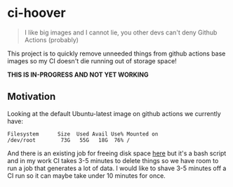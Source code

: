 # ci-hoover

> I like big images and I cannot lie, you other devs can't deny
> Github Actions (probably)

This project is to quickly remove unneeded things from github actions base
images so my CI doesn't die running out of storage space!

**THIS IS IN-PROGRESS AND NOT YET WORKING**

## Motivation

Looking at the default Ubuntu-latest image on github actions we currently have:

```
Filesystem      Size  Used Avail Use% Mounted on
/dev/root        73G   55G   18G  76% /
```

And there is an existing job for freeing disk space [here](https://github.com/jlumbroso/free-disk-space)
but it's a bash script and in my work CI takes 3-5 minutes to delete
things so we have room to run a job that generates a lot of data. I
would like to shave 3-5 minutes off a CI run so it can maybe take under
10 minutes for once.
